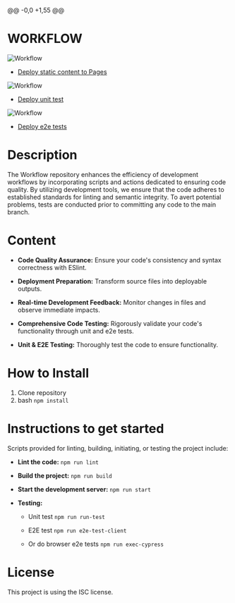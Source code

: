 @@ -0,0 +1,55 @@
<h1>WORKFLOW</h1>

![Workflow](https://bjonne696.github.io/social-media-client/actions/workflows/pages.yml/badge.svg)
- [Deploy static content to Pages](https://bjonne696.github.io/social-media-client/actions/workflows/pages.yml)

![Workflow](https://github.com/NoroffFEU/social-media-client/actions/workflows/tests.yml/badge.svg)
- [Deploy unit test](https://github.com/NoroffFEU/social-media-client/actions/workflows/tests.yml)

![Workflow](https://github.com/NoroffFEU/social-media-client/actions/workflows/e2e.yml/badge.svg)
- [Deploy e2e tests](https://github.com/NoroffFEU/social-media-client/actions/workflows/e2e.yml)


# Description


The Workflow repository enhances the efficiency of development workflows by incorporating scripts and actions dedicated to ensuring code quality. 
By utilizing development tools, we ensure that the code adheres to established standards for linting and semantic integrity. 
To avert potential problems, tests are conducted prior to committing any code to the main branch.

# Content


- **Code Quality Assurance:** Ensure your code's consistency and syntax correctness with ESlint.

- **Deployment Preparation:** Transform source files into deployable outputs.

- **Real-time Development Feedback:** Monitor changes in files and observe immediate impacts.

- **Comprehensive Code Testing:** Rigorously validate your code's functionality through unit and e2e tests.


- **Unit & E2E Testing:** Thoroughly test the code to ensure functionality.

# How to Install

  1. Clone repository
  2. bash `npm install`


# Instructions to get started

Scripts provided for linting, building, initiating, or testing the project include:

- **Lint the code:** `npm run lint`

- **Build the project:** `npm run build`

- **Start the development server:** `npm run start`

- **Testing:**

   - Unit test `npm run run-test`

   - E2E test `npm run e2e-test-client`

   - Or do browser e2e tests `npm run exec-cypress`

# License

This project is using the ISC license.

